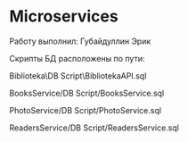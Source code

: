 # Microservices

Работу выполнил: Губайдуллин Эрик

Скрипты БД расположены по пути: 

Biblioteka\DB Script\BibliotekaAPI.sql 

BooksService/DB Script/BooksService.sql 

PhotoService/DB Script/PhotoService.sql 

ReadersService/DB Script/ReadersService.sql 

